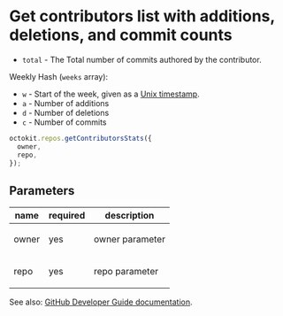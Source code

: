 # Get contributors list with additions, deletions, and commit counts

- `total` - The Total number of commits authored by the contributor.

Weekly Hash (`weeks` array):

- `w` - Start of the week, given as a [Unix timestamp](http://en.wikipedia.org/wiki/Unix_time).
- `a` - Number of additions
- `d` - Number of deletions
- `c` - Number of commits

```js
octokit.repos.getContributorsStats({
  owner,
  repo,
});
```

## Parameters

<table>
  <thead>
    <tr>
      <th>name</th>
      <th>required</th>
      <th>description</th>
    </tr>
  </thead>
  <tbody>
    <tr><td>owner</td><td>yes</td><td>

owner parameter

</td></tr>
<tr><td>repo</td><td>yes</td><td>

repo parameter

</td></tr>
  </tbody>
</table>

See also: [GitHub Developer Guide documentation](https://developer.github.com/v3/repos/statistics/#get-contributors-list-with-additions-deletions-and-commit-counts).
